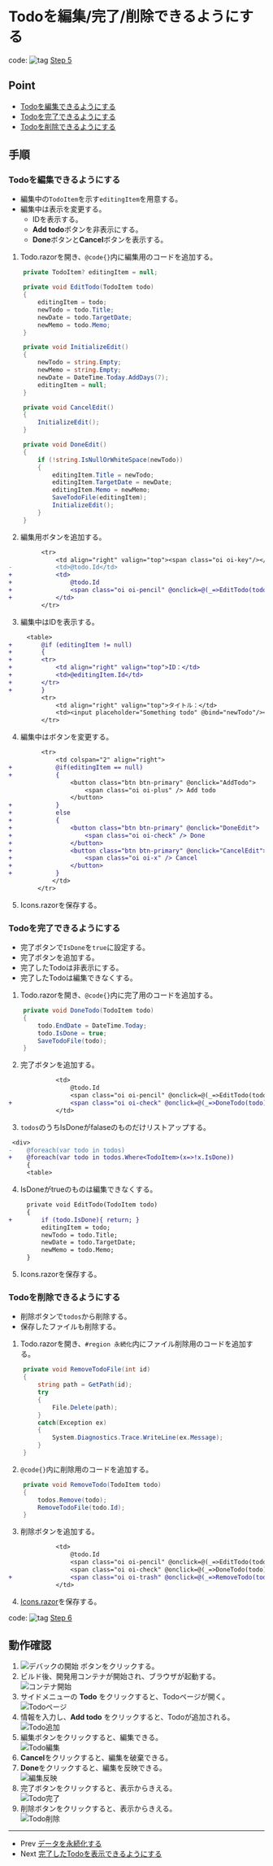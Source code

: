 # Todoを編集/完了/削除できるようにする
code: ![tag](../Images/tag.png) [Step 5](https://github.com/04100149/TodoList/releases/tag/step5)  

## Point
- [Todoを編集できるようにする](#todo%E3%82%92%E7%B7%A8%E9%9B%86%E3%81%A7%E3%81%8D%E3%82%8B%E3%82%88%E3%81%86%E3%81%AB%E3%81%99%E3%82%8B)
- [Todoを完了できるようにする](#todo%E3%82%92%E5%AE%8C%E4%BA%86%E3%81%A7%E3%81%8D%E3%82%8B%E3%82%88%E3%81%86%E3%81%AB%E3%81%99%E3%82%8B)
- [Todoを削除できるようにする](#todo%E3%82%92%E5%89%8A%E9%99%A4%E3%81%A7%E3%81%8D%E3%82%8B%E3%82%88%E3%81%86%E3%81%AB%E3%81%99%E3%82%8B)

## 手順
### Todoを編集できるようにする
- 編集中の`TodoItem`を示す`editingItem`を用意する。
- 編集中は表示を変更する。
  - IDを表示する。
  - **Add todo**ボタンを非表示にする。
  - **Done**ボタンと**Cancel**ボタンを表示する。
1. Todo.razorを開き、`@code{}`内に編集用のコードを追加する。
```C#
    private TodoItem? editingItem = null;

    private void EditTodo(TodoItem todo)
    {
        editingItem = todo;
        newTodo = todo.Title;
        newDate = todo.TargetDate;
        newMemo = todo.Memo;
    }

    private void InitializeEdit()
    {
        newTodo = string.Empty;
        newMemo = string.Empty;
        newDate = DateTime.Today.AddDays(7);
        editingItem = null;        
    }

    private void CancelEdit()
    {
        InitializeEdit();
    }

    private void DoneEdit()
    {
        if (!string.IsNullOrWhiteSpace(newTodo))
        {
            editingItem.Title = newTodo;
            editingItem.TargetDate = newDate;
            editingItem.Memo = newMemo;
            SaveTodoFile(editingItem);
            InitializeEdit();
        }
    }
```
2. 編集用ボタンを追加する。
```diff
         <tr>
             <td align="right" valign="top"><span class="oi oi-key"/></td>
-            <td>@todo.Id</td>            
+            <td>
+                @todo.Id
+                <span class="oi oi-pencil" @onclick=@(_=>EditTodo(todo)) />
+            </td>
         </tr>
```
3. 編集中はIDを表示する。
```diff
     <table>
+        @if (editingItem != null)
+        {
+        <tr>
+            <td align="right" valign="top">ID：</td>
+            <td>@editingItem.Id</td>
+        </tr>
+        }
         <tr>
             <td align="right" valign="top">タイトル：</td>
             <td><input placeholder="Something todo" @bind="newTodo"/></td>
         </tr>
```
4. 編集中はボタンを変更する。
```diff
         <tr>
             <td colspan="2" align="right">
+            @if(editingItem == null)
+            {
                 <button class="btn btn-primary" @onclick="AddTodo">
                     <span class="oi oi-plus" /> Add todo
                 </button>
+            }
+            else
+            {
+                <button class="btn btn-primary" @onclick="DoneEdit">
+                    <span class="oi oi-check" /> Done
+                </button>
+                <button class="btn btn-primary" @onclick="CancelEdit">
+                    <span class="oi oi-x" /> Cancel
+                </button>
+            }
            </td>
        </tr>
```
5. Icons.razorを保存する。
### Todoを完了できるようにする
- 完了ボタンで`IsDone`を`true`に設定する。
- 完了ボタンを追加する。
- 完了したTodoは非表示にする。
- 完了したTodoは編集できなくする。
1. Todo.razorを開き、`@code{}`内に完了用のコードを追加する。
```C#
    private void DoneTodo(TodoItem todo)
    {
        todo.EndDate = DateTime.Today;
        todo.IsDone = true;
        SaveTodoFile(todo);
    }
```
2. 完了ボタンを追加する。
```diff
             <td>
                 @todo.Id
                 <span class="oi oi-pencil" @onclick=@(_=>EditTodo(todo)) />
+                <span class="oi oi-check" @onclick=@(_=>DoneTodo(todo)) />
             </td>
```
3. `todos`のうちIsDoneがfalaseのものだけリストアップする。
```diff
 <div>
-    @foreach(var todo in todos)
+    @foreach(var todo in todos.Where<TodoItem>(x=>!x.IsDone))
     {
     <table>
```
4. IsDoneがtrueのものは編集できなくする。
```diff
     private void EditTodo(TodoItem todo)
     {
+        if (todo.IsDone){ return; }
         editingItem = todo;
         newTodo = todo.Title;
         newDate = todo.TargetDate;
         newMemo = todo.Memo;
     }
```
5. Icons.razorを保存する。
### Todoを削除できるようにする
- 削除ボタンで`todos`から削除する。
- 保存したファイルも削除する。
1. Todo.razorを開き、`#region 永続化`内にファイル削除用のコードを追加する。
```C#
    private void RemoveTodoFile(int id)
    {
        string path = GetPath(id);
        try
        {
            File.Delete(path);    
        }
        catch(Exception ex)
        {
            System.Diagnostics.Trace.WriteLine(ex.Message);
        }
    }
```
2. `@code{}`内に削除用のコードを追加する。
```C#
    private void RemoveTodo(TodoItem todo)
    {
        todos.Remove(todo);
        RemoveTodoFile(todo.Id);
    }
```
3. 削除ボタンを追加する。
```diff
             <td>
                 @todo.Id
                 <span class="oi oi-pencil" @onclick=@(_=>EditTodo(todo)) />
                 <span class="oi oi-check" @onclick=@(_=>DoneTodo(todo)) />
+                <span class="oi oi-trash" @onclick=@(_=>RemoveTodo(todo)) />
             </td>
```
4. [Icons.razor]()を保存する。

code: ![tag](../Images/tag.png) [Step 6](https://github.com/04100149/TodoList/releases/tag/step6)  

## 動作確認
1. ![デバックの開始](../Images/NewProject-6.png) ボタンをクリックする。  
1. ビルド後、開発用コンテナが開始され、ブラウザが起動する。  
![コンテナ開始](../Images/editremove-1.png)
1. サイドメニューの **Todo** をクリックすると、Todoページが開く。    
![Todoページ](../Images/editremove-2.png)
1. 情報を入力し、**Add todo** をクリックすると、Todoが追加される。   
![Todo追加](../Images/editremove-3.png)
1. 編集ボタンをクリックすると、編集できる。   
![Todo編集](../Images/editremove-4.png)
1. **Cancel**をクリックすると、編集を破棄できる。   
1. **Done**をクリックすると、編集を反映できる。   
![編集反映](../Images/editremove-5.png)
1. 完了ボタンをクリックすると、表示からきえる。   
![Todo完了](../Images/editremove-6.png)
1. 削除ボタンをクリックすると、表示からきえる。   
![Todo削除](../Images/editremove-7.png)

***
- Prev [データを永続化する](docs/0006persistence.md)
- Next [完了したTodoを表示できるようにする](docs/0008showclosed.md)

